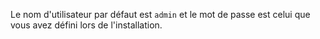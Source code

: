 Le nom d'utilisateur par défaut est `admin` et le mot de passe est celui que vous avez défini lors de l'installation.